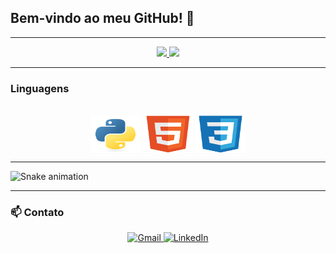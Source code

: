 ## Bem-vindo ao meu GitHub! 👋

---

<div align="center">
  <a href="https://github.com/Jhonatan-Orlandi-de-Abrantes">
    <img height="180em" src="https://github-readme-stats.vercel.app/api?username=Jhonatan-Orlandi-de-Abrantes&show_icons=true&theme=dracula&include_all_commits=true&count_private=true"/>
    <img height="180em" src="https://github-readme-stats.vercel.app/api/top-langs/?username=Jhonatan-Orlandi-de-Abrantes&layout=compact&langs_count=8&theme=dracula"/>
  </a>
</div>

---

### Linguagens

<div align="center" style="display: inline_block"><br>
  <img align="center" alt="Python" height="60" width="80" src="https://raw.githubusercontent.com/devicons/devicon/master/icons/python/python-original.svg">
  <img align="center" alt="HTML" height="60" width="80" src="https://raw.githubusercontent.com/devicons/devicon/master/icons/html5/html5-original.svg">
  <img align="center" alt="CSS" height="60" width="80" src="https://raw.githubusercontent.com/devicons/devicon/master/icons/css3/css3-original.svg">
</div>

---


![Snake animation](https://github.com/Jhonatan-Orlandi-de-Abrantes/Jhonatan-Orlandi-de-Abrantes/blob/output/github-contribution-grid-cobrinha.svg)

---

### 📫 Contato

<div align="center">
  <a href="mailto:jhonatanorlandi@gmail.com" target="_blank">
    <img src="https://img.shields.io/badge/Gmail-D14836?style=for-the-badge&logo=gmail&logoColor=white" alt="Gmail"/>
  </a>

  <a href="https://br.linkedin.com/in/jhonatan-orlandi-de-abrantes-83b10a360" target="_blank">
    <img src="https://img.shields.io/badge/LinkedIn-0A66C2?style=for-the-badge&logo=linkedin&logoColor=white" alt="LinkedIn"/>
  </a>
</div>
